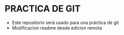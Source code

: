 # PRACTICA DE GIT
- Este repositorio será usado para una práctica de git
- Modificacion readme desde edicion remota
